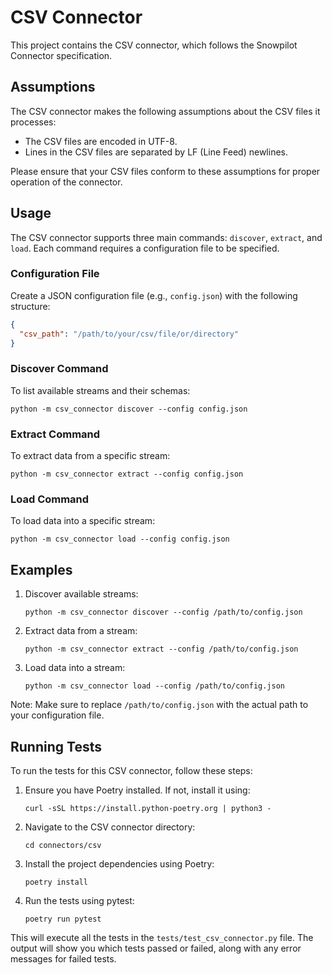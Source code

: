 # CSV Connector

This project contains the CSV connector, which follows the Snowpilot Connector specification.

## Assumptions

The CSV connector makes the following assumptions about the CSV files it processes:

- The CSV files are encoded in UTF-8.
- Lines in the CSV files are separated by LF (Line Feed) newlines.

Please ensure that your CSV files conform to these assumptions for proper operation of the connector.

## Usage

The CSV connector supports three main commands: `discover`, `extract`, and `load`. Each command requires a configuration file to be specified.

### Configuration File

Create a JSON configuration file (e.g., `config.json`) with the following structure:

```json
{
  "csv_path": "/path/to/your/csv/file/or/directory"
}
```

### Discover Command

To list available streams and their schemas:

```
python -m csv_connector discover --config config.json
```

### Extract Command

To extract data from a specific stream:

```
python -m csv_connector extract --config config.json
```

### Load Command

To load data into a specific stream:

```
python -m csv_connector load --config config.json
```

## Examples

1. Discover available streams:
   ```
   python -m csv_connector discover --config /path/to/config.json
   ```

2. Extract data from a stream:
   ```
   python -m csv_connector extract --config /path/to/config.json
   ```

3. Load data into a stream:
   ```
   python -m csv_connector load --config /path/to/config.json
   ```

Note: Make sure to replace `/path/to/config.json` with the actual path to your configuration file.

## Running Tests

To run the tests for this CSV connector, follow these steps:

1. Ensure you have Poetry installed. If not, install it using:
   ```
   curl -sSL https://install.python-poetry.org | python3 -
   ```

2. Navigate to the CSV connector directory:
   ```
   cd connectors/csv
   ```

3. Install the project dependencies using Poetry:
   ```
   poetry install
   ```

4. Run the tests using pytest:
   ```
   poetry run pytest
   ```

This will execute all the tests in the `tests/test_csv_connector.py` file. The output will show you which tests passed or failed, along with any error messages for failed tests.